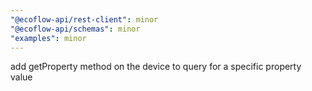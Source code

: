 ```yaml
---
"@ecoflow-api/rest-client": minor
"@ecoflow-api/schemas": minor
"examples": minor
---
```


add getProperty method on the device to query for a specific property value
